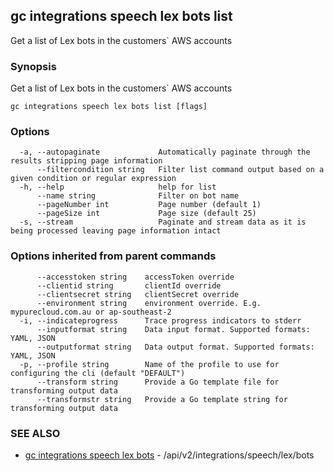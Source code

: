 ## gc integrations speech lex bots list

Get a list of Lex bots in the customers` AWS accounts

### Synopsis

Get a list of Lex bots in the customers` AWS accounts

```
gc integrations speech lex bots list [flags]
```

### Options

```
  -a, --autopaginate             Automatically paginate through the results stripping page information
      --filtercondition string   Filter list command output based on a given condition or regular expression
  -h, --help                     help for list
      --name string              Filter on bot name
      --pageNumber int           Page number (default 1)
      --pageSize int             Page size (default 25)
  -s, --stream                   Paginate and stream data as it is being processed leaving page information intact
```

### Options inherited from parent commands

```
      --accesstoken string    accessToken override
      --clientid string       clientId override
      --clientsecret string   clientSecret override
      --environment string    environment override. E.g. mypurecloud.com.au or ap-southeast-2
  -i, --indicateprogress      Trace progress indicators to stderr
      --inputformat string    Data input format. Supported formats: YAML, JSON
      --outputformat string   Data output format. Supported formats: YAML, JSON
  -p, --profile string        Name of the profile to use for configuring the cli (default "DEFAULT")
      --transform string      Provide a Go template file for transforming output data
      --transformstr string   Provide a Go template string for transforming output data
```

### SEE ALSO

* [gc integrations speech lex bots](gc_integrations_speech_lex_bots.html)	 - /api/v2/integrations/speech/lex/bots


